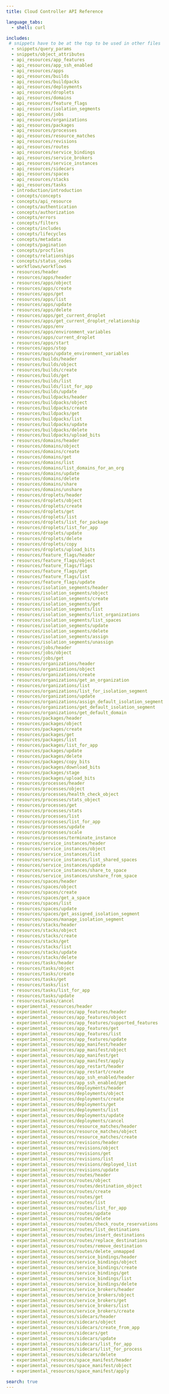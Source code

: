 ```yaml
---
title: Cloud Controller API Reference

language_tabs:
  - shell: curl

includes:
 # snippets have to be at the top to be used in other files
  - snippets/query_params
  - snippets/object_attributes
  - api_resources/app_features
  - api_resources/app_ssh_enabled
  - api_resources/apps
  - api_resources/builds
  - api_resources/buildpacks
  - api_resources/deployments
  - api_resources/droplets
  - api_resources/domains
  - api_resources/feature_flags
  - api_resources/isolation_segments
  - api_resources/jobs
  - api_resources/organizations
  - api_resources/packages
  - api_resources/processes
  - api_resources/resource_matches
  - api_resources/revisions
  - api_resources/routes
  - api_resources/service_bindings
  - api_resources/service_brokers
  - api_resources/service_instances
  - api_resources/sidecars
  - api_resources/spaces
  - api_resources/stacks
  - api_resources/tasks
  - introduction/introduction
  - concepts/concepts
  - concepts/api_resource
  - concepts/authentication
  - concepts/authorization
  - concepts/errors
  - concepts/filters
  - concepts/includes
  - concepts/lifecycles
  - concepts/metadata
  - concepts/pagination
  - concepts/procfiles
  - concepts/relationships
  - concepts/status_codes
  - workflows/workflows
  - resources/header
  - resources/apps/header
  - resources/apps/object
  - resources/apps/create
  - resources/apps/get
  - resources/apps/list
  - resources/apps/update
  - resources/apps/delete
  - resources/apps/get_current_droplet
  - resources/apps/get_current_droplet_relationship
  - resources/apps/env
  - resources/apps/environment_variables
  - resources/apps/current_droplet
  - resources/apps/start
  - resources/apps/stop
  - resources/apps/update_environment_variables
  - resources/builds/header
  - resources/builds/object
  - resources/builds/create
  - resources/builds/get
  - resources/builds/list
  - resources/builds/list_for_app
  - resources/builds/update
  - resources/buildpacks/header
  - resources/buildpacks/object
  - resources/buildpacks/create
  - resources/buildpacks/get
  - resources/buildpacks/list
  - resources/buildpacks/update
  - resources/buildpacks/delete
  - resources/buildpacks/upload_bits
  - resources/domains/header
  - resources/domains/object
  - resources/domains/create
  - resources/domains/get
  - resources/domains/list
  - resources/domains/list_domains_for_an_org
  - resources/domains/update
  - resources/domains/delete
  - resources/domains/share
  - resources/domains/unshare
  - resources/droplets/header
  - resources/droplets/object
  - resources/droplets/create
  - resources/droplets/get
  - resources/droplets/list
  - resources/droplets/list_for_package
  - resources/droplets/list_for_app
  - resources/droplets/update
  - resources/droplets/delete
  - resources/droplets/copy
  - resources/droplets/upload_bits
  - resources/feature_flags/header
  - resources/feature_flags/object
  - resources/feature_flags/flags
  - resources/feature_flags/get
  - resources/feature_flags/list
  - resources/feature_flags/update
  - resources/isolation_segments/header
  - resources/isolation_segments/object
  - resources/isolation_segments/create
  - resources/isolation_segments/get
  - resources/isolation_segments/list
  - resources/isolation_segments/list_organizations
  - resources/isolation_segments/list_spaces
  - resources/isolation_segments/update
  - resources/isolation_segments/delete
  - resources/isolation_segments/assign
  - resources/isolation_segments/unassign
  - resources/jobs/header
  - resources/jobs/object
  - resources/jobs/get
  - resources/organizations/header
  - resources/organizations/object
  - resources/organizations/create
  - resources/organizations/get_an_organization
  - resources/organizations/list
  - resources/organizations/list_for_isolation_segment
  - resources/organizations/update
  - resources/organizations/assign_default_isolation_segment
  - resources/organizations/get_default_isolation_segment
  - resources/organizations/get_default_domain
  - resources/packages/header
  - resources/packages/object
  - resources/packages/create
  - resources/packages/get
  - resources/packages/list
  - resources/packages/list_for_app
  - resources/packages/update
  - resources/packages/delete
  - resources/packages/copy_bits
  - resources/packages/download_bits
  - resources/packages/stage
  - resources/packages/upload_bits
  - resources/processes/header
  - resources/processes/object
  - resources/processes/health_check_object
  - resources/processes/stats_object
  - resources/processes/get
  - resources/processes/stats
  - resources/processes/list
  - resources/processes/list_for_app
  - resources/processes/update
  - resources/processes/scale
  - resources/processes/terminate_instance
  - resources/service_instances/header
  - resources/service_instances/object
  - resources/service_instances/list
  - resources/service_instances/list_shared_spaces
  - resources/service_instances/update
  - resources/service_instances/share_to_space
  - resources/service_instances/unshare_from_space
  - resources/spaces/header
  - resources/spaces/object
  - resources/spaces/create
  - resources/spaces/get_a_space
  - resources/spaces/list
  - resources/spaces/update
  - resources/spaces/get_assigned_isolation_segment
  - resources/spaces/manage_isolation_segment
  - resources/stacks/header
  - resources/stacks/object
  - resources/stacks/create
  - resources/stacks/get
  - resources/stacks/list
  - resources/stacks/update
  - resources/stacks/delete
  - resources/tasks/header
  - resources/tasks/object
  - resources/tasks/create
  - resources/tasks/get
  - resources/tasks/list
  - resources/tasks/list_for_app
  - resources/tasks/update
  - resources/tasks/cancel
  - experimental_resources/header
  - experimental_resources/app_features/header
  - experimental_resources/app_features/object
  - experimental_resources/app_features/supported_features
  - experimental_resources/app_features/get
  - experimental_resources/app_features/list
  - experimental_resources/app_features/update
  - experimental_resources/app_manifest/header
  - experimental_resources/app_manifest/object
  - experimental_resources/app_manifest/get
  - experimental_resources/app_manifest/apply
  - experimental_resources/app_restart/header
  - experimental_resources/app_restart/create
  - experimental_resources/app_ssh_enabled/header
  - experimental_resources/app_ssh_enabled/get
  - experimental_resources/deployments/header
  - experimental_resources/deployments/object
  - experimental_resources/deployments/create
  - experimental_resources/deployments/get
  - experimental_resources/deployments/list
  - experimental_resources/deployments/update
  - experimental_resources/deployments/cancel
  - experimental_resources/resource_matches/header
  - experimental_resources/resource_matches/object
  - experimental_resources/resource_matches/create
  - experimental_resources/revisions/header
  - experimental_resources/revisions/object
  - experimental_resources/revisions/get
  - experimental_resources/revisions/list
  - experimental_resources/revisions/deployed_list
  - experimental_resources/revisions/update
  - experimental_resources/routes/header
  - experimental_resources/routes/object
  - experimental_resources/routes/destination_object
  - experimental_resources/routes/create
  - experimental_resources/routes/get
  - experimental_resources/routes/list
  - experimental_resources/routes/list_for_app
  - experimental_resources/routes/update
  - experimental_resources/routes/delete
  - experimental_resources/routes/check_route_reservations
  - experimental_resources/routes/list_destinations
  - experimental_resources/routes/insert_destinations
  - experimental_resources/routes/replace_destinations
  - experimental_resources/routes/remove_destination
  - experimental_resources/routes/delete_unmapped
  - experimental_resources/service_bindings/header
  - experimental_resources/service_bindings/object
  - experimental_resources/service_bindings/create
  - experimental_resources/service_bindings/get
  - experimental_resources/service_bindings/list
  - experimental_resources/service_bindings/delete
  - experimental_resources/service_brokers/header
  - experimental_resources/service_brokers/object
  - experimental_resources/service_brokers/get
  - experimental_resources/service_brokers/list
  - experimental_resources/service_brokers/create
  - experimental_resources/sidecars/header
  - experimental_resources/sidecars/object
  - experimental_resources/sidecars/create_from_app
  - experimental_resources/sidecars/get
  - experimental_resources/sidecars/update
  - experimental_resources/sidecars/list_for_app
  - experimental_resources/sidecars/list_for_process
  - experimental_resources/sidecars/delete
  - experimental_resources/space_manifest/header
  - experimental_resources/space_manifest/object
  - experimental_resources/space_manifest/apply

search: true
---
```

